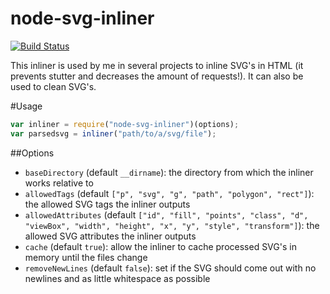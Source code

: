 node-svg-inliner
================
[![Build Status](https://travis-ci.org/eweilow/node-svg-inliner.svg?branch=master)](https://travis-ci.org/eweilow/node-svg-inliner)

This inliner is used by me in several projects to inline SVG's in HTML (it prevents stutter and decreases the amount of requests!). It can also be used to clean SVG's.


#Usage
```javascript
var inliner = require("node-svg-inliner")(options);
var parsedsvg = inliner("path/to/a/svg/file");
```

##Options
- `baseDirectory` (default `__dirname`): the directory from which the inliner works relative to
- `allowedTags` (default `["p", "svg", "g", "path", "polygon", "rect"]`): the allowed SVG tags the inliner outputs
- `allowedAttributes` (default `["id", "fill", "points", "class", "d", "viewBox", "width", "height", "x", "y", "style", "transform"]`): the allowed SVG attributes the inliner outputs
- `cache` (default `true`): allow the inliner to cache processed SVG's in memory until the files change
- `removeNewLines` (default `false`): set if the SVG should come out with no newlines and as little whitespace as possible